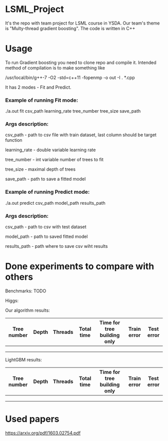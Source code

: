 # LSML_Project

It's the repo with team project for LSML course in YSDA. Our team's theme is "Multy-thread gradient boosting". The code is written in C++

# Usage

To run Gradient boosting you need to clone repo and compile it. Intended method of compilation is to make something like

/usr/local/bin/g++-7 -O2 -std=c++11 -fopenmp -o out -I . *.cpp

It has 2 modes - Fit and Predict.

### Example of running Fit mode:

./a.out fit csv_path learning_rate tree_number tree_size save_path

### Args description:

csv_path - path to csv file with train dataset, last column should be target function

learning_rate - double variable learning rate

tree_number - int variable number of trees to fit

tree_size - maximal depth of trees

save_path - path to save a fitted model

### Example of running Predict mode:

./a.out predict csv_path model_path results_path

### Args description:

csv_path - path to csv with test dataset

model_path - path to saved fitted model

results_path - path where to save csv wiht results

# Done experiments to compare with others

Benchmarks: TODO

Higgs:

Our algorithm results:

| Tree number | Depth | Threads | Total time | Time for tree building only | Train error | Test error |
|-------------|-------|---------|------------|-----------------------------|-------------|------------|
|             |       |         |            |                             |             |            |
|             |       |         |            |                             |             |            |
|             |       |         |            |                             |             |            |

LightGBM results:

| Tree number | Depth | Threads | Total time | Time for tree building only | Train error | Test error |
|-------------|-------|---------|------------|-----------------------------|-------------|------------|
|             |       |         |           |                             |             |            |
|             |       |         |            |                             |             |            |
|             |       |         |            |                             |             |            |


# Used papers

https://arxiv.org/pdf/1603.02754.pdf
